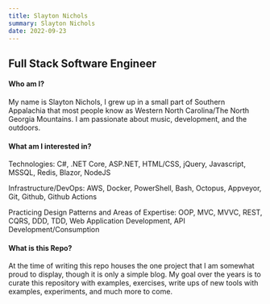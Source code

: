 ```yaml
---
title: Slayton Nichols
summary: Slayton Nichols
date: 2022-09-23
---
```


## Full Stack Software Engineer

#### Who am I?

My name is Slayton Nichols, I grew up in a small part of Southern Appalachia that most people know as Western North Carolina/The North Georgia Mountains. I am passionate about music, development, and the outdoors.

#### What am I interested in?

Technologies:
C#, .NET Core, ASP.NET, HTML/CSS, jQuery, Javascript, MSSQL, Redis, Blazor, NodeJS

Infrastructure/DevOps:
AWS, Docker, PowerShell, Bash, Octopus, Appveyor, Git, Github, Github Actions

Practicing Design Patterns and Areas of Expertise:
OOP, MVC, MVVC, REST, CQRS, DDD, TDD, Web Application Development, API Development/Consumption

#### What is this Repo?

At the time of writing this repo houses the one project that I am somewhat proud to display, though it is only a simple blog. My goal over the years is to curate this repository with examples, exercises, write ups of new tools with examples, experiments, and much more to come.
